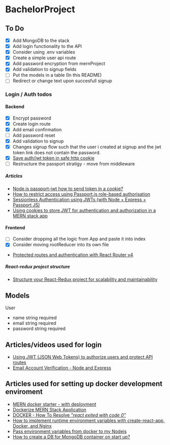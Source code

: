 # BachelorProject

## To Do

- [x] Add MongoDB to the stack
- [x] Add login functionality to the API
- [x] Consider using .env variables
- [x] Create a simple user api route
- [x] Add password encryption from mernProject
- [x] Add validation to signup fields
- [ ] Put the models in a table (In this README)
- [ ] Redirect or change text upon succesfull signup

### Login / Auth todos

#### Backend

- [x] Encrypt password
- [x] Create login route
- [x] Add email confirmation
- [ ] Add password reset
- [x] Add validation to signup
- [x] Changes signup flow such that the user i created at signup and the jwt token link does not contain the password.
- [x] [Save auth/jwt token in safe http cookie](https://medium.com/@ryanchenkie_40935/react-authentication-how-to-store-jwt-in-a-cookie-346519310e81)
- [ ] Restructure the passport stratigy - move from middleware

##### Articles

- [Node.js passport-jwt how to send token in a cookie?](https://stackoverflow.com/questions/39163413/node-js-passport-jwt-how-to-send-token-in-a-cookie)
- [How to restrict access using Passport.js role-based authorisation](https://developerhandbook.com/passport.js/passport-role-based-authorisation-authentication/)
- [Sessionless Authentication using JWTs (with Node + Express + Passport JS)](https://blog.usejournal.com/sessionless-authentication-withe-jwts-with-node-express-passport-js-69b059e4b22c)
- [Using cookies to store JWT for authentication and authorization in a MERN stack app](https://medium.com/@zahedialfurquan20/using-cookies-to-store-jwt-for-authentication-and-authorization-in-a-mern-stack-app-a58d7a5d6b6e)

#### Frontend

- [ ] Consider dropping all the logic from App and paste it into index
- [x] Consider moving rootReducer into its own file

- [Protected routes and authentication with React Router v4](https://ui.dev/react-router-v4-protected-routes-authentication/)

##### React-redux project structure

- [Structure your React-Redux project for scalability and maintainability](https://levelup.gitconnected.com/structure-your-react-redux-project-for-scalability-and-maintainability-618ad82e32b7)

## Models

User

- name string required
- email string required
- password string required

## Articles/videos used for login

- [Using JWT (JSON Web Tokens) to authorize users and protect API routes](https://medium.com/@maison.moa/using-jwt-json-web-tokens-to-authorize-users-and-protect-api-routes-3e04a1453c3e)
- [Email Account Verification - Node and Express](https://www.youtube.com/watch?v=CEim3tZsp1Y&t=11s)

## Articles used for setting up docker development enviroment

- [MERN docker starter - with deployment](https://github.com/joshdcuneo/mern-docker-starter)
- [Dockerize MERN Stack Application](https://medium.com/@pramodrana2107/dockerize-mern-stack-application-9ea8de68ea4e)
- [DOCKER - How To Resolve _"react exited with code 0"_](https://dev.to/igmrrf/docker-react-exited-with-code-0-398n)
- [How to implement runtime environment variables with create-react-app, Docker, and Nginx](https://www.freecodecamp.org/news/how-to-implement-runtime-environment-variables-with-create-react-app-docker-and-nginx-7f9d42a91d70/)
- [Pass environment variables from docker to my Nodejs](https://medium.com/@felipedutratine/pass-environment-variables-from-docker-to-my-nodejs-or-golang-app-a1f2ddec31f5)
- [How to create a DB for MongoDB container on start up?](https://stackoverflow.com/questions/42912755/how-to-create-a-db-for-mongodb-container-on-start-up)
